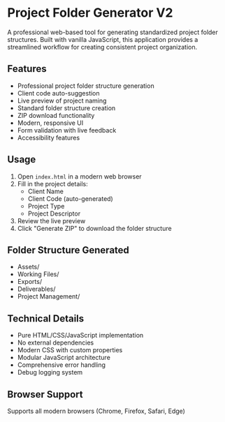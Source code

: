 # Project Folder Generator V2

A professional web-based tool for generating standardized project folder structures. Built with vanilla JavaScript, this application provides a streamlined workflow for creating consistent project organization.

## Features

- Professional project folder structure generation
- Client code auto-suggestion
- Live preview of project naming
- Standard folder structure creation
- ZIP download functionality
- Modern, responsive UI
- Form validation with live feedback
- Accessibility features

## Usage

1. Open `index.html` in a modern web browser
2. Fill in the project details:
   - Client Name
   - Client Code (auto-generated)
   - Project Type
   - Project Descriptor
3. Review the live preview
4. Click "Generate ZIP" to download the folder structure

## Folder Structure Generated

- Assets/
- Working Files/
- Exports/
- Deliverables/
- Project Management/

## Technical Details

- Pure HTML/CSS/JavaScript implementation
- No external dependencies
- Modern CSS with custom properties
- Modular JavaScript architecture
- Comprehensive error handling
- Debug logging system

## Browser Support

Supports all modern browsers (Chrome, Firefox, Safari, Edge)
